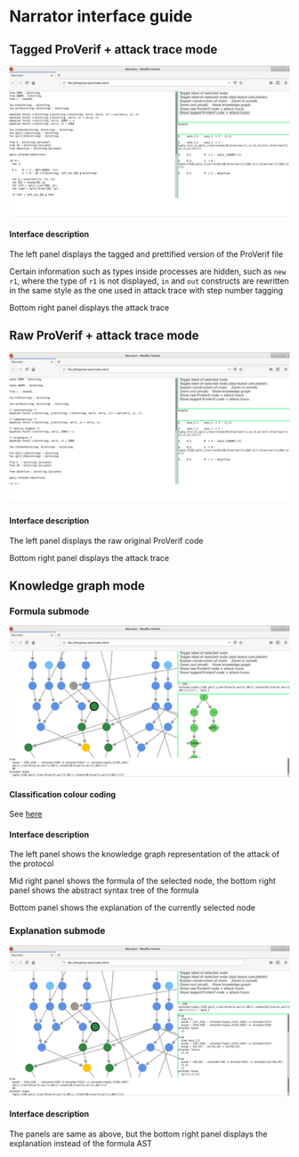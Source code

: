 # Narrator interface guide

## Tagged ProVerif + attack trace mode

![Tagged pv mode](narrator_tagged_pv_mode.png)

#### Interface description

The left panel displays the tagged and prettified version of the ProVerif file

Certain information such as types inside processes are hidden, such as `new r1`, where the type of `r1` is not displayed, `in` and `out` constructs are rewritten in the same style as the one used in attack trace with step number tagging

Bottom right panel displays the attack trace

## Raw ProVerif + attack trace mode

![Raw pv mode](narrator_raw_pv_mode.png)

#### Interface description

The left panel displays the raw original ProVerif code

Bottom right panel displays the attack trace

## Knowledge graph mode

### Formula submode

![Knowledge graph mode](narrator_knowledge_mode.png)

#### Classification colour coding

See [here](classification.md)

#### Interface description

The left panel shows the knowledge graph representation of the attack of the protocol

Mid right panel shows the formula of the selected node, the bottom right panel shows the abstract syntax tree of the formula

Bottom panel shows the explanation of the currently selected node

### Explanation submode

![Explanation mode](narrator_explanation_mode.png)

#### Interface description

The panels are same as above, but the bottom right panel displays the explanation instead of the formula AST
